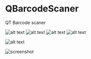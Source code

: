 # QBarcodeScaner
QT Barcode scaner

![alt text](https://img.shields.io/badge/PyQT5-Core-blue?style=flat-square&logo=qt) ![alt text](https://img.shields.io/badge/PyQT5-Gui-blue?style=flat-square&logo=qt)
![alt text](https://img.shields.io/badge/PyQT5-Wigets-blue?style=flat-square&logo=qt) ![alt text](https://img.shields.io/badge/OpenCV-cv2-blue?style=flat-square&logo=OpenCV)

![alt text](https://img.shields.io/badge/Status-beta%20(worked)-2E8B57?style=for-the-badge&logo=Buddy)



![screenshot](https://user-images.githubusercontent.com/20814332/221859017-a3f1df1a-57eb-4eb2-ba95-20e71e092ea8.jpg)
